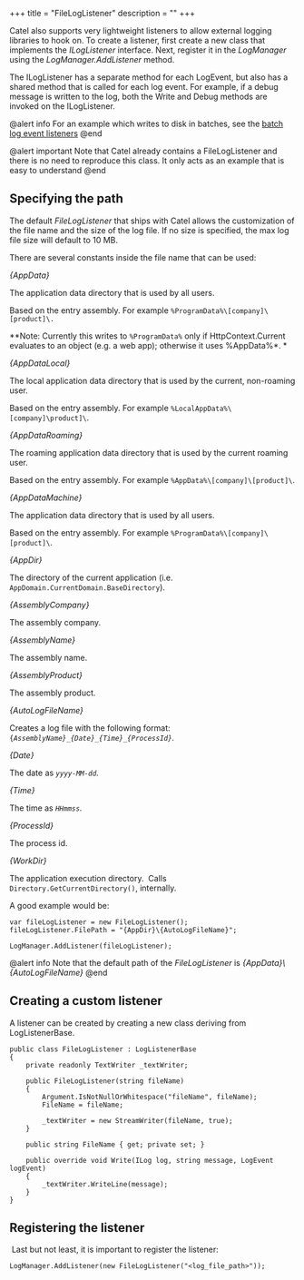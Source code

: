 +++
title = "FileLogListener" 
description = ""
+++

Catel also supports very lightweight listeners to allow external logging libraries to hook on. To create a listener, first create a new class that implements the *ILogListener* interface. Next, register it in the *LogManager* using the *LogManager.AddListener* method.

The ILogListener has a separate method for each LogEvent, but also has a shared method that is called for each log event. For example, if a debug message is written to the log, both the Write and Debug methods are invoked on the ILogListener.

@alert info
For an example which writes to disk in batches, see the [batch log event listeners](Batch_log_listeners)
@end

@alert important
Note that Catel already contains a FileLogListener and there is no need to reproduce this class. It only acts as an example that is easy to understand
@end

## Specifying the path

The default *FileLogListener* that ships with Catel allows the customization of the file name and the size of the log file. If no size is specified, the max log file size will default to 10 MB. 

There are several constants inside the file name that can be used:

*{AppData}*

The application data directory that is used by all users.

Based on the entry assembly. For example `%ProgramData%\[company]\[product]\.`

**Note: Currently this writes to `%ProgramData%` only if HttpContext.Current evaluates to an object (e.g. a web app); otherwise it uses %AppData%*.
*

*{AppDataLocal}*

The local application data directory that is used by the current, non-roaming user.

Based on the entry assembly. For example `%LocalAppData%\[company]\product]\`.

*{AppDataRoaming}*

The roaming application data directory that is used by the current roaming user.

Based on the entry assembly. For example `%AppData%\[company]\[product]\`.

*{AppDataMachine}*

The application data directory that is used by all users.

Based on the entry assembly. For example `%ProgramData%\[company]\[product]\`.

*{AppDir}*

The directory of the current application (i.e. `AppDomain.CurrentDomain.BaseDirectory`).

*{AssemblyCompany}*

The assembly company.

*{AssemblyName}*

The assembly name.

*{AssemblyProduct}*

The assembly product.

*{AutoLogFileName}*

Creates a log file with the following format: `{`*`AssemblyName}_{Date}_{Time}_{ProcessId}`.*

*{Date}*

The date as *`yyyy-MM-dd`.*

*{Time}*

The time as *`HHmmss`.*

*{ProcessId}*

The process id.

*{WorkDir}*

The application execution directory.  Calls `Directory.GetCurrentDirectory()`, internally.

A good example would be:

```
var fileLogListener = new FileLogListener();
fileLogListener.FilePath = "{AppDir}\{AutoLogFileName}";
 
LogManager.AddListener(fileLogListener);
```

@alert info
Note that the default path of the *FileLogListener* is *{AppData}\\{AutoLogFileName}*
@end

## Creating a custom listener

A listener can be created by creating a new class deriving from LogListenerBase.

```
public class FileLogListener : LogListenerBase
{
    private readonly TextWriter _textWriter;

    public FileLogListener(string fileName)
    {
        Argument.IsNotNullOrWhitespace("fileName", fileName);
        FileName = fileName;

        _textWriter = new StreamWriter(fileName, true);
    }

    public string FileName { get; private set; }

    public override void Write(ILog log, string message, LogEvent logEvent)
    {
        _textWriter.WriteLine(message);
    }
}
```

## Registering the listener

 Last but not least, it is important to register the listener:

```
LogManager.AddListener(new FileLogListener("<log_file_path>"));
```

